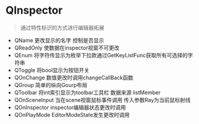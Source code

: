 # QInspector
>通过特性标识的方式进行编辑器拓展

- QName 更改显示的名字  控制是否显示
- QReadOnly 使数据在inspector视窗不可更改
- QEnum 将字符传显示为枚举下拉款通过GetKeyListFunc获取所有可选择的字符串
- QToggle 将bool显示为按钮开关
- QOnChange 数值更改时调用changeCallBack函数
- QGroup 简单的纵向Gourp布局
- QToolbar 将int索引显示为toolbar工具栏 数据来源 listMember
- QOnSceneInput 当在scene视窗鼠标事件调用 传入参数Ray为当前鼠标射线
- QOnInspector inspector编辑器状态更改时调用
- QOnPlayMode EditorModeState发生更改时调用